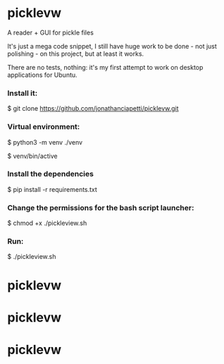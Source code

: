 # picklevw
A reader + GUI for pickle files

It's just a mega code snippet, I still have huge work to be done - not just polishing - on this project, but at least it works.

There are no tests, nothing: it's my first attempt to work on desktop applications for Ubuntu.

### Install it:
$ git clone https://github.com/jonathanciapetti/picklevw.git

### Virtual environment:
$ python3 -m venv ./venv

$ venv/bin/active

### Install the dependencies
$ pip install -r requirements.txt

### Change the permissions for the bash script launcher:
$ chmod +x ./pickleview.sh

### Run:
$ ./pickleview.sh
# picklevw
# picklevw
# picklevw

